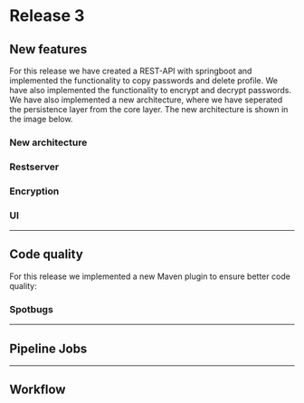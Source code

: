 # Release 3

## New features

For this release we have created a REST-API with springboot and implemented the functionality to copy passwords and delete profile. We have also implemented the functionality to encrypt and decrypt passwords. We have also implemented a new architecture, where we have seperated the persistence layer from the core layer. The new architecture is shown in the image below.

<!-- IMAGE -->

### New architecture

<!-- New architecture. Why and how we implemented it this way-->

<!-- Image or link to orchitecture -->

<!-- Changes to each module vvv -->

### Restserver

<!-- How the restserver works -->

### Encryption

<!-- How the encryption works -->

### UI

<!-- What we changed in the UI -->

<!-- Delete profile -->

<!-- Copy password to clipboard -->

<!-- Login on ENTER -->

<!-- Mark text -->

<!-- Overflow hidden -->

<!-- Blur when overlay is visible -->

<!-- Fixed X overlay bug on mac -->

<!-- Eye images from png to svg? -->

---

## Code quality

For this release we implemented a new Maven plugin to ensure better code quality:

### Spotbugs

<!--### Spotbugs

We use Spotbugs to analyze our Java code for bugs.-->

---

## Pipeline Jobs

<!-- new pipeline job "mvn clean install -DnoTestUI=true" blabla -->

---

## Workflow

<!-- continued as we did in release 2? -->